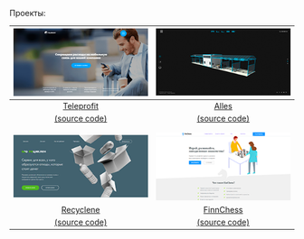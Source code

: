 
Проекты:  

|[![Teleprofit](img/teleprofit-300.png)][teleprofit]|[![Alles](img/alles-300.png)][alles]|
|:---:|:---:|
|[Teleprofit][teleprofit]|[Alles][alles]|
|[(source  code)](https://github.com/Vintius/teleprofit)|[(source  code)](https://github.com/Vintius/alles)|
|||
|||
|[![Recyclene](img/recyclene-300.png)][recyclene]|[![FinnChess](img/finnchess-300.png)][finnchess]|
|[Recyclene][recyclene]|[FinnChess][finnchess]|
|[(source  code)](https://github.com/Vintius/recyclene)|[(source  code)](https://github.com/Vintius/finnchess)|



[teleprofit]: https://vintius.github.io/teleprofit/
[alles]: https://vintius.github.io/alles/
[recyclene]: https://vintius.github.io/recyclene/
[finnchess]: https://vintius.github.io/FinnChess/